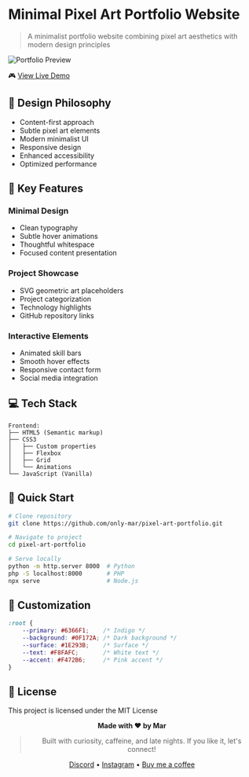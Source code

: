 # Minimal Pixel Art Portfolio Website

> A minimalist portfolio website combining pixel art aesthetics with modern design principles

![Portfolio Preview](https://github.com/only-mar/Pixel-Art-Portfolio-Website/blob/master/image/image2.png)

🎮 [View Live Demo](https://pixelart-portfolio.netlify.app/)

## 🎯 Design Philosophy

- Content-first approach
- Subtle pixel art elements
- Modern minimalist UI
- Responsive design
- Enhanced accessibility
- Optimized performance

## 🌟 Key Features

### Minimal Design
- Clean typography
- Subtle hover animations
- Thoughtful whitespace
- Focused content presentation

### Project Showcase
- SVG geometric art placeholders
- Project categorization
- Technology highlights
- GitHub repository links

### Interactive Elements
- Animated skill bars
- Smooth hover effects
- Responsive contact form
- Social media integration

## 💻 Tech Stack

```plaintext
Frontend:
├── HTML5 (Semantic markup)
├── CSS3
│   ├── Custom properties
│   ├── Flexbox
│   ├── Grid
│   └── Animations
└── JavaScript (Vanilla)
```

## 🚀 Quick Start

```bash
# Clone repository
git clone https://github.com/only-mar/pixel-art-portfolio.git

# Navigate to project
cd pixel-art-portfolio

# Serve locally
python -m http.server 8000  # Python
php -S localhost:8000       # PHP
npx serve                   # Node.js
```

## 🎨 Customization

```css
:root {
    --primary: #6366F1;    /* Indigo */
    --background: #0F172A; /* Dark background */
    --surface: #1E293B;    /* Surface */
    --text: #F8FAFC;       /* White text */
    --accent: #F472B6;     /* Pink accent */
}
```

## 📄 License

This project is licensed under the MIT License

<div align="center">

**Made with ❤️ by Mar**
> Built with curiosity, caffeine, and late nights. If you like it, let's connect!

[Discord](https://discord.gg/xywrsneY8b) • [Instagram](https://www.instagram.com/16.72/) • [Buy me a coffee](https://buymeacoffee.com/onlymar)

</div>
